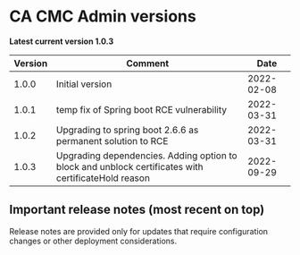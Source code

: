 # CA CMC Admin versions

**Latest current version 1.0.3**

| Version | Comment                                                                                             | Date       |
|---------|-----------------------------------------------------------------------------------------------------|------------|
| 1.0.0   | Initial version                                                                                     | 2022-02-08 |
| 1.0.1   | temp fix of Spring boot RCE vulnerability                                                           | 2022-03-31 |
| 1.0.2   | Upgrading to spring boot 2.6.6 as permanent solution to RCE                                         | 2022-03-31 |
| 1.0.3   | Upgrading dependencies. Adding option to block and unblock certificates with certificateHold reason | 2022-09-29 |

## Important release notes (most recent on top)

Release notes are provided only for updates that require configuration changes or other deployment considerations.
